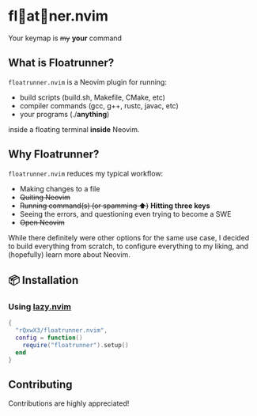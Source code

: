 # fl🎈at👟ner.nvim
Your keymap is ~~my~~ **your** command

## What is Floatrunner?
```floatrunner.nvim``` is a Neovim plugin for running:
- build scripts (build.sh, Makefile, CMake, etc)
- compiler commands (gcc, g++, rustc, javac, etc)
- your programs (./**anything**)

inside a floating terminal **inside** Neovim.

## Why Floatrunner?
```floatrunner.nvim``` reduces my typical workflow:
- Making changes to a file
- ~~Quiting Neovim~~
- ~~Running command(s) (or spamming ⬆️)~~ **Hitting three keys**
- Seeing the errors, and questioning even trying to become a SWE
- ~~Open Neovim~~

While there definitely were other options for the same use case, I decided to build everything from scratch, to configure everything to my liking, and (hopefully) learn more about Neovim.

## 📦 Installation

### Using [lazy.nvim](https://github.com/folke/lazy.nvim)

```lua
{
  "rQxwX3/floatrunner.nvim",
  config = function()
    require("floatrunner").setup()
  end
}
```

## Contributing
Contributions are highly appreciated!
